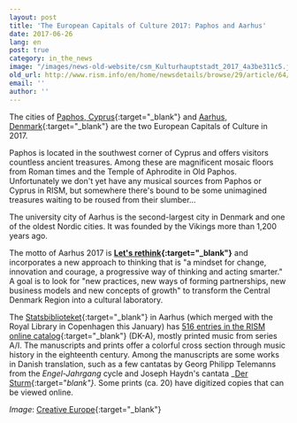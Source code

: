 ```yaml
---
layout: post
title: 'The European Capitals of Culture 2017: Paphos and Aarhus'
date: 2017-06-26
lang: en
post: true
category: in_the_news
image: "/images/news-old-website/csm_Kulturhauptstadt_2017_4a3be311c5.jpg"
old_url: http://www.rism.info/en/home/newsdetails/browse/29/article/64/the-european-capitals-of-culture-2017-paphos-and-aarhus.html
email: ''
author: ''
---
```


The cities of [Paphos, Cyprus](http://www.pafos2017.eu/?lang=en){:target="_blank"} and [Aarhus, Denmark](http://www.aarhus2017.dk/en/){:target="_blank"} are the two European Capitals of Culture in 2017.

Paphos is located in the southwest corner of Cyprus and offers visitors countless ancient treasures. Among these are magnificent mosaic floors from Roman times and the Temple of Aphrodite in Old Paphos. Unfortunately we don't yet have any musical sources from Paphos or Cyprus in RISM, but somewhere there's bound to be some unimagined treasures waiting to be roused from their slumber…

The university city of Aarhus is the second-largest city in Denmark and one of the oldest Nordic cities. It was founded by the Vikings more than 1,200 years ago.

The motto of Aarhus 2017 is **[Let's rethink](http://www.aarhus2017.dk/en/about-us/what-is-aarhus-2017/lets-rethink/){:target="_blank"}** and incorporates a new approach to thinking that is "a mindset for change, innovation and courage, a progressive way of thinking and acting smarter." A goal is to look for "new practices, new ways of forming partnerships, new business models and new concepts of growth" to transform the Central Denmark Region into a cultural laboratory.

The [Statsbiblioteket](http://www.statsbiblioteket.dk/){:target="_blank"} in Aarhus (which merged with the Royal Library in Copenhagen this January) has [516 entries in the RISM online catalog](https://opac.rism.info/metaopac/search?View=rism&siglum=DK-A){:target="_blank"} (DK-A), mostly printed music from series A/I. The manuscripts and prints offer a colorful cross section through music history in the eighteenth century. Among the manuscripts are some works in Danish translation, such as a few cantatas by Georg Philipp Telemanns from the _Engel-Jahrgang_ cycle and Joseph Haydn's cantata _[Der Sturm](https://opac.rism.info/search?id=150203362){:target="_blank"}_. Some prints (ca. 20) have digitized copies that can be viewed online.


_Image_: [Creative Europe](https://ec.europa.eu/programmes/creative-europe/actions/capitals-culture_en){:target="_blank"}
